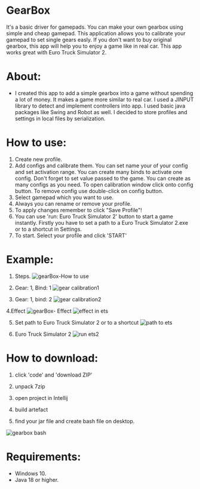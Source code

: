 # GearBox
It's a basic driver for gamepads. You can make your own gearbox using simple and cheap gamepad. This application allows you to calibrate your gamepad to set single gears easly. If you don't want to buy original gearbox, this app will help you to enjoy a game like in real car. This app works great with Euro Truck Simulator 2.

# About:
- I created this app to add a simple gearbox into a game without spending a lot of money. It makes a game more similar to real car. I used a JINPUT library to detect and implement controllers into app. I used basic java packages like Swing and Robot as well. I decided to store profiles and settings in local files by serialization.

# How to use: 
1. Create new profile.
2. Add configs and calibrate them. You can set name your of your config and set activation range. You can create many binds to activate one config. Don't forget to set value passed to the game. You can create as many configs as you need. To open calibration window click onto config button. To remove config use double-click on config button.
4. Select gamepad which you want to use.
5. Always you can rename or remove your profile.
6. To apply changes remember to click "Save Profile"!
7. You can use 'run: Euro Truck Simulator 2' button to start a game instantly. Firstly you have to set a path to a Euro Truck Simulator 2.exe or to a shortcut in Settings.
8. To start. Select your profile and click 'START'

# Example:
1. Steps.
![gearBox-How to use](https://github.com/AdamBan-Programmer/gearBox/assets/137770072/af457eb8-46bc-495e-87e5-45b7fe254775)

2. Gear: 1, Bind: 1
![gear calibration1](https://github.com/AdamBan-Programmer/gearBox/assets/137770072/8bb94083-ba15-4f63-9c1c-bfb2409d1d75)

3. Gear: 1, bind: 2
![gear calibration2](https://github.com/AdamBan-Programmer/gearBox/assets/137770072/16a694bd-1a47-425f-b156-e5905425af86)

4.Effect
![gearBox- Effect](https://github.com/AdamBan-Programmer/gearBox/assets/137770072/8947f334-176f-46f2-9205-0f0ca665ae94)
![effect in ets](https://github.com/AdamBan-Programmer/gearBox/assets/137770072/72483192-e802-4abb-b903-5a585207b3f2)



5. Set path to Euro Truck Simulator 2 or to a shortcut
![path to ets](https://github.com/AdamBan-Programmer/gearBox/assets/137770072/886b0a69-4072-4399-9662-b4d1192a3267)

6. Euro Truck Simulator 2
![run ets2](https://github.com/AdamBan-Programmer/gearBox/assets/137770072/12804153-29a1-4940-96e2-4bbc08b5efc1)

# How to download:
1. click 'code' and 'download ZIP'

2. unpack 7zip

3. open project in Intellij

4. build artefact

5. find your jar file and create bash file on desktop.

![gearbox bash](https://github.com/AdamBan-Programmer/gearBox/assets/137770072/8a786d24-5986-4ba8-ac03-f461424aefe4)



# Requirements:
- Windows 10.
- Java 18 or higher.

#
